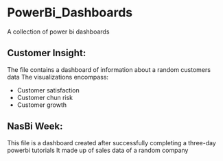 # PowerBi_Dashboards
A collection of power bi dashboards 

## Customer Insight: 
The file contains a dashboard of information about a random customers data
The visualizations encompass:
* Customer satisfaction
* Customer chun risk
* Customer growth

## NasBi Week:
This file is a dashboard created after successfully completing a three-day powerbi tutorials
It made up of sales data of a random company
